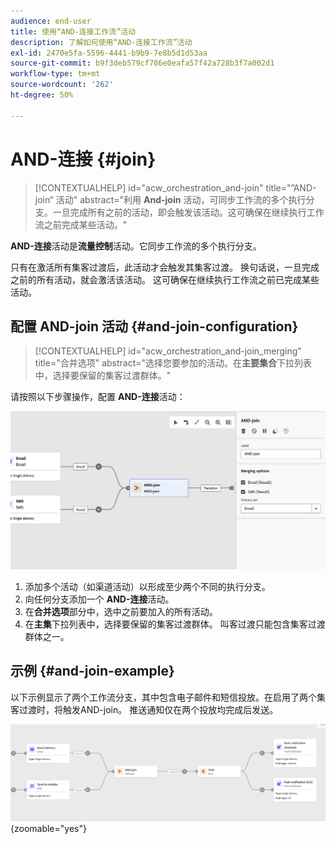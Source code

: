 ```yaml
---
audience: end-user
title: 使用“AND-连接工作流”活动
description: 了解如何使用“AND-连接工作流”活动
exl-id: 2470e5fa-5596-4441-b9b9-7e8b5d1d53aa
source-git-commit: b9f3deb579cf786e0eafa57f42a728b3f7a002d1
workflow-type: tm+mt
source-wordcount: '262'
ht-degree: 50%

---
```


# AND-连接 {#join}

>[!CONTEXTUALHELP]
>id="acw_orchestration_and-join"
>title="”AND-join“ 活动"
>abstract="利用 **And-join** 活动，可同步工作流的多个执行分支。一旦完成所有之前的活动，即会触发该活动。这可确保在继续执行工作流之前完成某些活动。"

**AND-连接**&#x200B;活动是&#x200B;**流量控制**&#x200B;活动。它同步工作流的多个执行分支。

只有在激活所有集客过渡后，此活动才会触发其集客过渡。 换句话说，一旦完成之前的所有活动，就会激活该活动。 这可确保在继续执行工作流之前已完成某些活动。

## 配置 AND-join 活动 {#and-join-configuration}

>[!CONTEXTUALHELP]
>id="acw_orchestration_and-join_merging"
>title="合并选项"
>abstract="选择您要参加的活动。在&#x200B;**主要集合**&#x200B;下拉列表中，选择要保留的集客过渡群体。"

请按照以下步骤操作，配置 **AND-连接**&#x200B;活动：

![显示AND-join活动的配置接口的屏幕截图。](../assets/workflow-andjoin.png)

1. 添加多个活动（如渠道活动）以形成至少两个不同的执行分支。
1. 向任何分支添加一个 **AND-连接**&#x200B;活动。
1. 在&#x200B;**合并选项**&#x200B;部分中，选中之前要加入的所有活动。
1. 在&#x200B;**主集**&#x200B;下拉列表中，选择要保留的集客过渡群体。 叫客过渡只能包含集客过渡群体之一。

## 示例 {#and-join-example}

以下示例显示了两个工作流分支，其中包含电子邮件和短信投放。在启用了两个集客过渡时，将触发AND-join。 推送通知仅在两个投放均完成后发送。

![具有两个分支的工作流示例，显示电子邮件和短信传递后跟推送通知。](../assets/workflow-andjoin-example.png){zoomable="yes"}